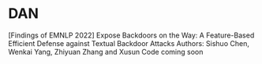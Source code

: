 # DAN
[Findings of EMNLP 2022] Expose Backdoors on the Way: A Feature-Based Efficient Defense against Textual Backdoor Attacks
Authors: Sishuo Chen, Wenkai Yang, Zhiyuan Zhang and Xusun
Code coming soon
